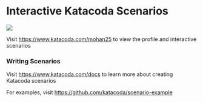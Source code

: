 # Interactive Katacoda Scenarios

[![](http://shields.katacoda.com/katacoda/mohan25/count.svg)](https://www.katacoda.com/mohan25 "Get your profile on Katacoda.com")

Visit https://www.katacoda.com/mohan25 to view the profile and interactive scenarios

### Writing Scenarios
Visit https://www.katacoda.com/docs to learn more about creating Katacoda scenarios

For examples, visit https://github.com/katacoda/scenario-example
